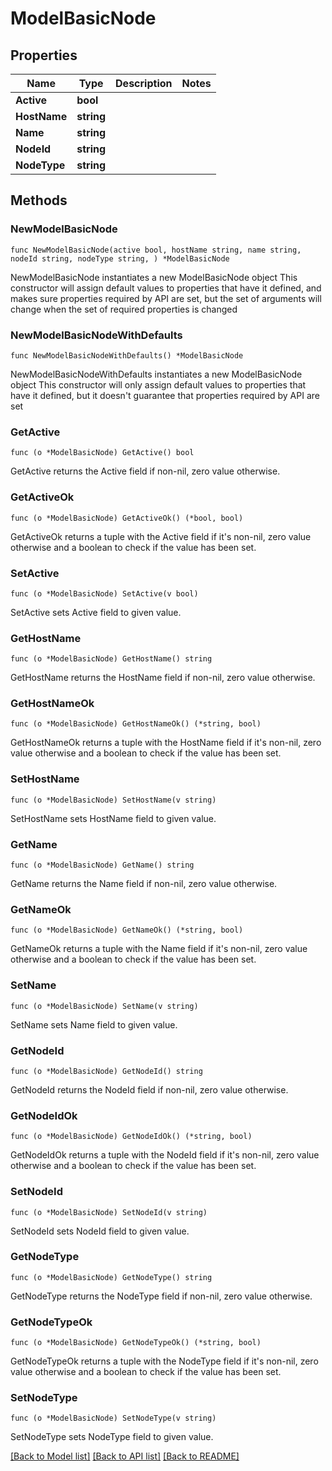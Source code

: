 # ModelBasicNode

## Properties

Name | Type | Description | Notes
------------ | ------------- | ------------- | -------------
**Active** | **bool** |  | 
**HostName** | **string** |  | 
**Name** | **string** |  | 
**NodeId** | **string** |  | 
**NodeType** | **string** |  | 

## Methods

### NewModelBasicNode

`func NewModelBasicNode(active bool, hostName string, name string, nodeId string, nodeType string, ) *ModelBasicNode`

NewModelBasicNode instantiates a new ModelBasicNode object
This constructor will assign default values to properties that have it defined,
and makes sure properties required by API are set, but the set of arguments
will change when the set of required properties is changed

### NewModelBasicNodeWithDefaults

`func NewModelBasicNodeWithDefaults() *ModelBasicNode`

NewModelBasicNodeWithDefaults instantiates a new ModelBasicNode object
This constructor will only assign default values to properties that have it defined,
but it doesn't guarantee that properties required by API are set

### GetActive

`func (o *ModelBasicNode) GetActive() bool`

GetActive returns the Active field if non-nil, zero value otherwise.

### GetActiveOk

`func (o *ModelBasicNode) GetActiveOk() (*bool, bool)`

GetActiveOk returns a tuple with the Active field if it's non-nil, zero value otherwise
and a boolean to check if the value has been set.

### SetActive

`func (o *ModelBasicNode) SetActive(v bool)`

SetActive sets Active field to given value.


### GetHostName

`func (o *ModelBasicNode) GetHostName() string`

GetHostName returns the HostName field if non-nil, zero value otherwise.

### GetHostNameOk

`func (o *ModelBasicNode) GetHostNameOk() (*string, bool)`

GetHostNameOk returns a tuple with the HostName field if it's non-nil, zero value otherwise
and a boolean to check if the value has been set.

### SetHostName

`func (o *ModelBasicNode) SetHostName(v string)`

SetHostName sets HostName field to given value.


### GetName

`func (o *ModelBasicNode) GetName() string`

GetName returns the Name field if non-nil, zero value otherwise.

### GetNameOk

`func (o *ModelBasicNode) GetNameOk() (*string, bool)`

GetNameOk returns a tuple with the Name field if it's non-nil, zero value otherwise
and a boolean to check if the value has been set.

### SetName

`func (o *ModelBasicNode) SetName(v string)`

SetName sets Name field to given value.


### GetNodeId

`func (o *ModelBasicNode) GetNodeId() string`

GetNodeId returns the NodeId field if non-nil, zero value otherwise.

### GetNodeIdOk

`func (o *ModelBasicNode) GetNodeIdOk() (*string, bool)`

GetNodeIdOk returns a tuple with the NodeId field if it's non-nil, zero value otherwise
and a boolean to check if the value has been set.

### SetNodeId

`func (o *ModelBasicNode) SetNodeId(v string)`

SetNodeId sets NodeId field to given value.


### GetNodeType

`func (o *ModelBasicNode) GetNodeType() string`

GetNodeType returns the NodeType field if non-nil, zero value otherwise.

### GetNodeTypeOk

`func (o *ModelBasicNode) GetNodeTypeOk() (*string, bool)`

GetNodeTypeOk returns a tuple with the NodeType field if it's non-nil, zero value otherwise
and a boolean to check if the value has been set.

### SetNodeType

`func (o *ModelBasicNode) SetNodeType(v string)`

SetNodeType sets NodeType field to given value.



[[Back to Model list]](../README.md#documentation-for-models) [[Back to API list]](../README.md#documentation-for-api-endpoints) [[Back to README]](../README.md)


